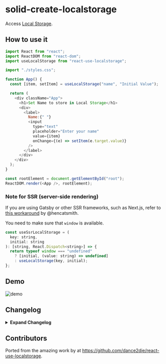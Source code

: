 # solid-create-localstorage

Access [Local Storage](https://developer.mozilla.org/en-US/docs/Web/API/Window/localStorage).

## How to use it

```javascript
import React from "react";
import ReactDOM from "react-dom";
import useLocalStorage from "react-use-localstorage";

import "./styles.css";

function App() {
  const [item, setItem] = useLocalStorage("name", "Initial Value");

  return (
    <div className="App">
      <h1>Set Name to store in Local Storage</h1>
      <div>
        <label>
          Name:{" "}
          <input
            type="text"
            placeholder="Enter your name"
            value={item}
            onChange={(e) => setItem(e.target.value)}
          />
        </label>
      </div>
    </div>
  );
}

const rootElement = document.getElementById("root");
ReactDOM.render(<App />, rootElement);
```

### Note for SSR (server-side rendering)

If you are using Gatsby or other SSR frameworks, such as Next.js, refer to [this workaround](https://github.com/dance2die/react-use-localstorage/issues/24#issuecomment-581479939) by @hencatsmith.

You need to make sure that `window` is available.

```js
const useSsrLocalStorage = (
  key: string,
  initial: string
): [string, React.Dispatch<string>] => {
  return typeof window === "undefined"
    ? [initial, (value: string) => undefined]
    : useLocalStorage(key, initial);
};
```

## Demo

![demo](https://github.com/dance2die/react-use-localstorage/raw/master/react-use-localstorage.gif)

## Changelog

<details>
<summary><b>Expand Changelog</b></summary>

1.0.0

First ported commit from react-use-localstorage.

</details>

## Contributors

Ported from the amazing work by at https://github.com/dance2die/react-use-localstorage.
